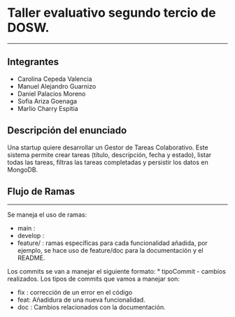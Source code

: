 # Taller evaluativo segundo tercio de DOSW.
___
## **Integrantes** 
* Carolina Cepeda Valencia
* Manuel Alejandro Guarnizo
* Daniel Palacios Moreno
* Sofia Ariza Goenaga
* Marlio Charry Espitia

## Descripción del enunciado
Una startup quiere desarrollar un Gestor de Tareas Colaborativo. Este
sistema permite crear tareas (título, descripción, fecha y estado), listar todas las tareas, filtras las tareas completadas 
y persistir los datos en MongoDB.

## Flujo de Ramas
___
Se maneja el uso de ramas:
* main : 
* develop : 
* feature/ : ramas específicas para cada funcionalidad añadida, por ejemplo,
    se hace uso de feature/doc para la documentación y el README.

Los commits se van a manejar el siguiente formato:
° tipoCommit - cambios realizados.
Los tipos de commits que vamos a manejar son:
* fix : corrección de un error en el código
* feat: Añadidura de una nueva funcionalidad.
* doc :  Cambios relacionados con la documentación.

